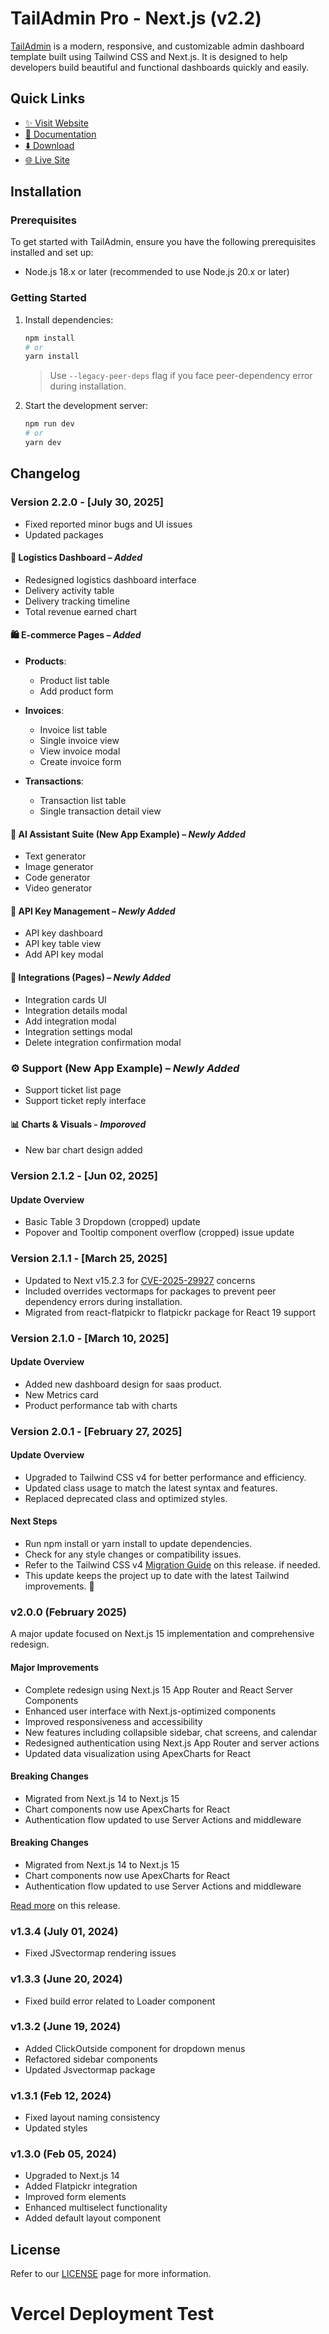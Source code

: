 # TailAdmin Pro - Next.js (v2.2)

[TailAdmin](https://tailadmin.com) is a modern, responsive, and customizable admin dashboard template built using
Tailwind CSS and Next.js. It is designed to help developers build beautiful and functional dashboards quickly and
easily.

## Quick Links

- [✨ Visit Website](https://tailadmin.com)
- [📄 Documentation](https://tailadmin.com/docs)
- [⬇️ Download](https://tailadmin.com/download)
- [🌐 Live Site](https://nextjs-demo.tailadmin.com)

## Installation

### Prerequisites

To get started with TailAdmin, ensure you have the following prerequisites installed and set up:

- Node.js 18.x or later (recommended to use Node.js 20.x or later)

### Getting Started

1. Install dependencies:

   ```bash
   npm install
   # or
   yarn install
   ```

   > Use `--legacy-peer-deps` flag if you face peer-dependency error during installation.

2. Start the development server:
   ```bash
   npm run dev
   # or
   yarn dev
   ```

## Changelog

### Version 2.2.0 - [July 30, 2025]

* Fixed reported minor bugs and UI issues
* Updated packages
#### 🧭 **Logistics Dashboard** – *Added*

* Redesigned logistics dashboard interface
* Delivery activity table
* Delivery tracking timeline
* Total revenue earned chart

#### 🛍️ **E-commerce Pages** – *Added*

* **Products**:

  * Product list table
  * Add product form
* **Invoices**:

  * Invoice list table
  * Single invoice view
  * View invoice modal
  * Create invoice form
* **Transactions**:

  * Transaction list table
  * Single transaction detail view

#### 🧠 **AI Assistant Suite (New App Example)** – *Newly Added*

* Text generator
* Image generator
* Code generator
* Video generator

#### 🔑 **API Key Management** – *Newly Added*

* API key dashboard
* API key table view
* Add API key modal

#### 🔌 **Integrations (Pages)** – *Newly Added*

* Integration cards UI
* Integration details modal
* Add integration modal
* Integration settings modal
* Delete integration confirmation modal

### ⚙️ **Support (New App Example)** – *Newly Added*

* Support ticket list page
* Support ticket reply interface

#### 📊 **Charts & Visuals** - *Imporoved*

* New bar chart design added

### Version 2.1.2 - [Jun 02, 2025]

#### Update Overview

- Basic Table 3 Dropdown (cropped) update
- Popover and Tooltip component overflow (cropped) issue update

### Version 2.1.1 - [March 25, 2025]

- Updated to Next v15.2.3 for [CVE-2025-29927](https://nextjs.org/blog/cve-2025-29927) concerns
- Included overrides vectormaps for packages to prevent peer dependency errors during installation.
- Migrated from react-flatpickr to flatpickr package for React 19 support

### Version 2.1.0 - [March 10, 2025]

#### Update Overview

- Added new dashboard design for saas product.
- New Metrics card
- Product performance tab with charts

### Version 2.0.1 - [February 27, 2025]

#### Update Overview

- Upgraded to Tailwind CSS v4 for better performance and efficiency.
- Updated class usage to match the latest syntax and features.
- Replaced deprecated class and optimized styles.

#### Next Steps

- Run npm install or yarn install to update dependencies.
- Check for any style changes or compatibility issues.
- Refer to the Tailwind CSS v4 [Migration Guide](https://tailwindcss.com/docs/upgrade-guide) on this release. if needed.
- This update keeps the project up to date with the latest Tailwind improvements. 🚀

### v2.0.0 (February 2025)

A major update focused on Next.js 15 implementation and comprehensive redesign.

#### Major Improvements

- Complete redesign using Next.js 15 App Router and React Server Components
- Enhanced user interface with Next.js-optimized components
- Improved responsiveness and accessibility
- New features including collapsible sidebar, chat screens, and calendar
- Redesigned authentication using Next.js App Router and server actions
- Updated data visualization using ApexCharts for React

#### Breaking Changes

- Migrated from Next.js 14 to Next.js 15
- Chart components now use ApexCharts for React
- Authentication flow updated to use Server Actions and middleware

#### Breaking Changes

- Migrated from Next.js 14 to Next.js 15
- Chart components now use ApexCharts for React
- Authentication flow updated to use Server Actions and middleware

[Read more](https://tailadmin.com/docs/update-logs/nextjs) on this release.

### v1.3.4 (July 01, 2024)

- Fixed JSvectormap rendering issues

### v1.3.3 (June 20, 2024)

- Fixed build error related to Loader component

### v1.3.2 (June 19, 2024)

- Added ClickOutside component for dropdown menus
- Refactored sidebar components
- Updated Jsvectormap package

### v1.3.1 (Feb 12, 2024)

- Fixed layout naming consistency
- Updated styles

### v1.3.0 (Feb 05, 2024)

- Upgraded to Next.js 14
- Added Flatpickr integration
- Improved form elements
- Enhanced multiselect functionality
- Added default layout component

## License

Refer to our [LICENSE](https://tailadmin.com/license) page for more information.
# Vercel Deployment Test
